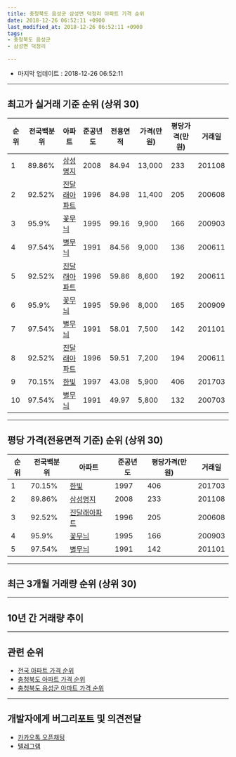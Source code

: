 ```yaml
---
title: 충청북도 음성군 삼성면 덕정리 아파트 가격 순위
date: 2018-12-26 06:52:11 +0900
last_modified_at: 2018-12-26 06:52:11 +0900
tags:
- 충청북도 음성군
- 삼성면 덕정리

---
```


* 마지막 업데이트 : 2018-12-26 06:52:11

---

## 최고가 실거래 기준 순위 (상위 30)


|순위|전국백분위|아파트|준공년도|전용면적|가격(만원)|평당가격(만원)|거래일|
|---|---|---|---|---|---|---|---|
|1|89.86%|[삼성명지](https://search.naver.com/search.naver?query=%EC%B6%A9%EC%B2%AD%EB%B6%81%EB%8F%84+%EC%9D%8C%EC%84%B1%EA%B5%B0+%EC%82%BC%EC%84%B1%EB%A9%B4+%EB%8D%95%EC%A0%95%EB%A6%AC+%EC%82%BC%EC%84%B1%EB%AA%85%EC%A7%80)|2008|84.94|13,000|233|201108|
|2|92.52%|[진달래아파트](https://search.naver.com/search.naver?query=%EC%B6%A9%EC%B2%AD%EB%B6%81%EB%8F%84+%EC%9D%8C%EC%84%B1%EA%B5%B0+%EC%82%BC%EC%84%B1%EB%A9%B4+%EB%8D%95%EC%A0%95%EB%A6%AC+%EC%A7%84%EB%8B%AC%EB%9E%98%EC%95%84%ED%8C%8C%ED%8A%B8)|1996|84.98|11,400|205|200608|
|3|95.9%|[꽃무늬](https://search.naver.com/search.naver?query=%EC%B6%A9%EC%B2%AD%EB%B6%81%EB%8F%84+%EC%9D%8C%EC%84%B1%EA%B5%B0+%EC%82%BC%EC%84%B1%EB%A9%B4+%EB%8D%95%EC%A0%95%EB%A6%AC+%EA%BD%83%EB%AC%B4%EB%8A%AC)|1995|99.16|9,900|166|200903|
|4|97.54%|[별무늬](https://search.naver.com/search.naver?query=%EC%B6%A9%EC%B2%AD%EB%B6%81%EB%8F%84+%EC%9D%8C%EC%84%B1%EA%B5%B0+%EC%82%BC%EC%84%B1%EB%A9%B4+%EB%8D%95%EC%A0%95%EB%A6%AC+%EB%B3%84%EB%AC%B4%EB%8A%AC)|1991|84.56|9,000|136|200611|
|5|92.52%|[진달래아파트](https://search.naver.com/search.naver?query=%EC%B6%A9%EC%B2%AD%EB%B6%81%EB%8F%84+%EC%9D%8C%EC%84%B1%EA%B5%B0+%EC%82%BC%EC%84%B1%EB%A9%B4+%EB%8D%95%EC%A0%95%EB%A6%AC+%EC%A7%84%EB%8B%AC%EB%9E%98%EC%95%84%ED%8C%8C%ED%8A%B8)|1996|59.86|8,600|192|200611|
|6|95.9%|[꽃무늬](https://search.naver.com/search.naver?query=%EC%B6%A9%EC%B2%AD%EB%B6%81%EB%8F%84+%EC%9D%8C%EC%84%B1%EA%B5%B0+%EC%82%BC%EC%84%B1%EB%A9%B4+%EB%8D%95%EC%A0%95%EB%A6%AC+%EA%BD%83%EB%AC%B4%EB%8A%AC)|1995|59.96|8,000|165|200909|
|7|97.54%|[별무늬](https://search.naver.com/search.naver?query=%EC%B6%A9%EC%B2%AD%EB%B6%81%EB%8F%84+%EC%9D%8C%EC%84%B1%EA%B5%B0+%EC%82%BC%EC%84%B1%EB%A9%B4+%EB%8D%95%EC%A0%95%EB%A6%AC+%EB%B3%84%EB%AC%B4%EB%8A%AC)|1991|58.01|7,500|142|201101|
|8|92.52%|[진달래아파트](https://search.naver.com/search.naver?query=%EC%B6%A9%EC%B2%AD%EB%B6%81%EB%8F%84+%EC%9D%8C%EC%84%B1%EA%B5%B0+%EC%82%BC%EC%84%B1%EB%A9%B4+%EB%8D%95%EC%A0%95%EB%A6%AC+%EC%A7%84%EB%8B%AC%EB%9E%98%EC%95%84%ED%8C%8C%ED%8A%B8)|1996|59.51|7,200|194|200611|
|9|70.15%|[한빛](https://search.naver.com/search.naver?query=%EC%B6%A9%EC%B2%AD%EB%B6%81%EB%8F%84+%EC%9D%8C%EC%84%B1%EA%B5%B0+%EC%82%BC%EC%84%B1%EB%A9%B4+%EB%8D%95%EC%A0%95%EB%A6%AC+%ED%95%9C%EB%B9%9B)|1997|43.08|5,900|406|201703|
|10|97.54%|[별무늬](https://search.naver.com/search.naver?query=%EC%B6%A9%EC%B2%AD%EB%B6%81%EB%8F%84+%EC%9D%8C%EC%84%B1%EA%B5%B0+%EC%82%BC%EC%84%B1%EB%A9%B4+%EB%8D%95%EC%A0%95%EB%A6%AC+%EB%B3%84%EB%AC%B4%EB%8A%AC)|1991|49.97|5,800|132|200703|


---

## 평당 가격(전용면적 기준) 순위 (상위 30)


|순위|전국백분위|아파트|준공년도|평당가격(만원)|거래일|
|---|---|---|---|---|---|
|1|70.15%|[한빛](https://search.naver.com/search.naver?query=%EC%B6%A9%EC%B2%AD%EB%B6%81%EB%8F%84+%EC%9D%8C%EC%84%B1%EA%B5%B0+%EC%82%BC%EC%84%B1%EB%A9%B4+%EB%8D%95%EC%A0%95%EB%A6%AC+%ED%95%9C%EB%B9%9B)|1997|406|201703|
|2|89.86%|[삼성명지](https://search.naver.com/search.naver?query=%EC%B6%A9%EC%B2%AD%EB%B6%81%EB%8F%84+%EC%9D%8C%EC%84%B1%EA%B5%B0+%EC%82%BC%EC%84%B1%EB%A9%B4+%EB%8D%95%EC%A0%95%EB%A6%AC+%EC%82%BC%EC%84%B1%EB%AA%85%EC%A7%80)|2008|233|201108|
|3|92.52%|[진달래아파트](https://search.naver.com/search.naver?query=%EC%B6%A9%EC%B2%AD%EB%B6%81%EB%8F%84+%EC%9D%8C%EC%84%B1%EA%B5%B0+%EC%82%BC%EC%84%B1%EB%A9%B4+%EB%8D%95%EC%A0%95%EB%A6%AC+%EC%A7%84%EB%8B%AC%EB%9E%98%EC%95%84%ED%8C%8C%ED%8A%B8)|1996|205|200608|
|4|95.9%|[꽃무늬](https://search.naver.com/search.naver?query=%EC%B6%A9%EC%B2%AD%EB%B6%81%EB%8F%84+%EC%9D%8C%EC%84%B1%EA%B5%B0+%EC%82%BC%EC%84%B1%EB%A9%B4+%EB%8D%95%EC%A0%95%EB%A6%AC+%EA%BD%83%EB%AC%B4%EB%8A%AC)|1995|166|200903|
|5|97.54%|[별무늬](https://search.naver.com/search.naver?query=%EC%B6%A9%EC%B2%AD%EB%B6%81%EB%8F%84+%EC%9D%8C%EC%84%B1%EA%B5%B0+%EC%82%BC%EC%84%B1%EB%A9%B4+%EB%8D%95%EC%A0%95%EB%A6%AC+%EB%B3%84%EB%AC%B4%EB%8A%AC)|1991|142|201101|


---

## 최근 3개월 거래량 순위 (상위 30)


<div style="width:100%;">
    <canvas id="deal_count_ranking" height="250"></canvas>
</div>


<script>
new Chart(document.getElementById("deal_count_ranking"), {
    type: 'horizontalBar',
    data: {
        labels: ['진달래아파트'],
        datasets: [{
            label: '실거래 수',
            data: [1],
            borderColor: "rgba(255, 0, 128, 1)",
            backgroundColor: "rgba(255, 0, 128, 0.5)",
            fill: false,
        }]
    },
    options: {
        responsive: true,
        title: {
            display: true,
            text: '최근 3개월 거래량 순위'
        },
        tooltips: {
            mode: 'index',
            intersect: false,
            callbacks: {
                title: function(tooltipItems, data) {
                    return "실거래 수:";
                },
                label: function(tooltipItem, data) {
                    return data.labels[tooltipItem.index] + ": " + tooltipItem.xLabel;
                }
            }
        },
        hover: {
            mode: 'nearest',
            intersect: true
        },
        scales: {
            xAxes: [{
                display: true,
                scaleLabel: {
                    display: true,
                    labelString: '실거래 수'
                },
                ticks: {
                    suggestedMin: 0,
                }
            }],
            yAxes: [{
                display: true,
                ticks: {
                    autoSkip: false,
                    callback: function(value, index, values) {
                        if (value.length > 15)
                            return value.substr(0, 13) + "...";
                        else
                            return value;
                    }
                },
                scaleLabel: {
                    display: false,
                }
            }]
        }
    }
});

</script>


---

## 10년 간 거래량 추이


<div style="width:100%;">
    <canvas id="deal_progress" height="250"></canvas>
</div>

<script>
new Chart(document.getElementById("deal_progress"), {
    type: 'line',
    data: {
        labels: ['200812','200901','200902','200903','200904','200905','200906','200907','200908','200909','200910','200911','200912','201001','201002','201003','201004','201005','201006','201007','201008','201009','201010','201011','201012','201101','201102','201103','201104','201105','201106','201107','201108','201109','201110','201111','201112','201201','201202','201203','201204','201205','201206','201207','201208','201209','201210','201211','201212','201301','201302','201303','201304','201305','201306','201307','201308','201309','201310','201311','201312','201401','201402','201403','201404','201405','201406','201407','201408','201409','201410','201411','201412','201501','201502','201503','201504','201505','201506','201507','201508','201509','201510','201511','201512','201601','201602','201603','201604','201605','201606','201607','201608','201609','201610','201611','201612','201701','201702','201703','201704','201705','201706','201707','201708','201709','201710','201711','201712','201801','201802','201803','201804','201805','201806','201807','201808','201809','201810','201811','201812'],
        datasets: [{
            label: '실거래 수',
            pointRadius: 1,
            data: [1, 2, 1, 1, 3, 1, 3, 0, 0, 1, 1, 1, 0, 2, 3, 3, 1, 1, 0, 0, 1, 0, 2, 1, 2, 1, 1, 3, 1, 4, 10, 1, 2, 1, 3, 0, 1, 7, 4, 1, 0, 2, 2, 1, 0, 1, 4, 0, 3, 0, 4, 3, 1, 2, 7, 2, 4, 2, 3, 1, 0, 1, 3, 0, 22, 1, 3, 8, 4, 0, 1, 5, 2, 1, 9, 3, 13, 7, 1, 1, 10, 1, 4, 1, 0, 2, 4, 3, 3, 3, 0, 2, 1, 1, 7, 0, 2, 1, 3, 3, 4, 3, 1, 3, 1, 0, 2, 2, 0, 1, 2, 3, 4, 1, 3, 1, 2, 1, 0, 1, 0],
            borderColor: "rgba(255, 201, 14, 1)",
            backgroundColor: "rgba(255, 201, 14, 0.5)",
            fill: true,
        }]
    },
    options: {
        responsive: true,
        title: {
            display: true,
            text: '10년간 거래량 추이'
        },
        tooltips: {
            mode: 'index',
            intersect: false,
        },
        hover: {
            mode: 'nearest',
            intersect: true
        },
        scales: {
            xAxes: [{
                display: true,
                scaleLabel: {
                    display: true,
                    labelString: '년/월'
                }
            }],
            yAxes: [{
                display: true,
                ticks: {
                    suggestedMin: 0,
                },
                scaleLabel: {
                    display: true,
                    labelString: '실거래 수'
                }
            }]
        }
    }
});

</script>


---

## 관련 순위

- [전국 아파트 가격 순위](https://inasie.github.io/apt-ranking/전국)
- [충청북도 아파트 가격 순위](https://inasie.github.io/apt-ranking/충청북도)
- [충청북도 음성군 아파트 가격 순위](https://inasie.github.io/apt-ranking/충청북도-음성군)


---

## 개발자에게 버그리포트 및 의견전달

- [카카오톡 오픈채팅](https://open.kakao.com/o/gLJUAP4)
- [텔레그램](https://t.me/inasie)

